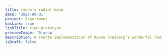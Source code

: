```yaml
---
title: rauno’s radial menu
date: '2023-09-01'
project: Experiment
hasLink: true
linkTitle: View prototype
previewImage: '0.webp'
description: A svelte implementation of Rauno Freiberg’s wonderful radial menu.
isDraft: false
---
```

